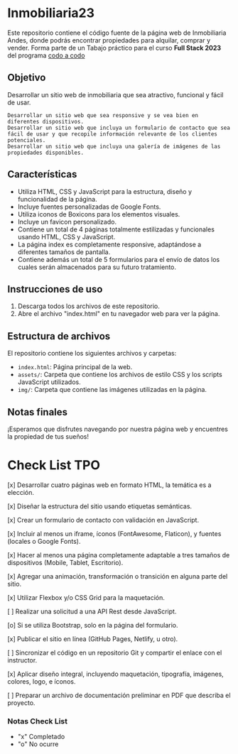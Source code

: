 # Inmobiliaria23
 
Este repositorio contiene el código fuente de la página web de Inmobiliaria Andes, donde podrás encontrar propiedades para alquilar, comprar y vender.
Forma parte de un Tabajo práctico para el curso **Full Stack 2023** del programa [codo a codo](https://aulasvirtuales.edu.ar)

## Objetivo
Desarrollar un sitio web de inmobiliaria que sea atractivo, funcional y fácil de usar.
&emsp; 

    Desarrollar un sitio web que sea responsive y se vea bien en diferentes dispositivos.
    Desarrollar un sitio web que incluya un formulario de contacto que sea fácil de usar y que recopile información relevante de los clientes potenciales.
    Desarrollar un sitio web que incluya una galería de imágenes de las propiedades disponibles.

## Características

- Utiliza HTML, CSS y JavaScript para la estructura, diseño y funcionalidad de la página.
- Incluye fuentes personalizadas de Google Fonts.
- Utiliza iconos de Boxicons para los elementos visuales.
- Incluye un favicon personalizado.
- Contiene un total de 4 páginas totalmente estilizadas y funcionales usando HTML, CSS y JavaScript.
- La página index es completamente responsive, adaptándose a diferentes tamaños de pantalla.
- Contiene además un total de 5 formularios para el envío de datos los cuales serán almacenados para su futuro tratamiento.

## Instrucciones de uso

1. Descarga todos los archivos de este repositorio.
2. Abre el archivo "index.html" en tu navegador web para ver la página.

<!-- Eventualmente habrá una página web aquí -->

## Estructura de archivos

El repositorio contiene los siguientes archivos y carpetas:

- `index.html`: Página principal de la web.
- `assets/`: Carpeta que contiene los archivos de estilo CSS y los scripts JavaScript utilizados.
- `img/`: Carpeta que contiene las imágenes utilizadas en la página.

## Notas finales

¡Esperamos que disfrutes navegando por nuestra página web y encuentres la propiedad de tus sueños!


# Check List TPO
[x] Desarrollar cuatro páginas web en formato HTML, la temática es a elección.

[x] Diseñar la estructura del sitio usando etiquetas semánticas.

[x] Crear un formulario de contacto con validación en JavaScript.

[x] Incluir al menos un iframe, íconos (FontAwesome, Flaticon), y fuentes (locales o Google Fonts).

[x] Hacer al menos una página completamente adaptable a tres tamaños de dispositivos (Mobile, Tablet, Escritorio).

[x] Agregar una animación, transformación o transición en alguna parte del sitio.

[x] Utilizar Flexbox y/o CSS Grid para la maquetación.

[ ] Realizar una solicitud a una API Rest desde JavaScript.

[o] Si se utiliza Bootstrap, solo en la página del formulario.

[x] Publicar el sitio en línea (GitHub Pages, Netlify, u otro).

[ ] Sincronizar el código en un repositorio Git y compartir el enlace con el instructor.

[x] Aplicar diseño integral, incluyendo maquetación, tipografía, imágenes, colores, logo, e íconos.

[ ] Preparar un archivo de documentación preliminar en PDF que describa el proyecto.

### Notas Check List
- "x" Completado 
- "o" No ocurre
